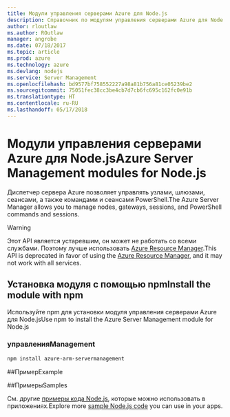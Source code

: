 ```yaml
---
title: Модули управления серверами Azure для Node.js
description: Справочник по модулям управления серверами Azure для Node.js
author: rloutlaw
ms.author: ROutlaw
manager: angrobe
ms.date: 07/18/2017
ms.topic: article
ms.prod: azure
ms.technology: azure
ms.devlang: nodejs
ms.service: Server Management
ms.openlocfilehash: bd9577bf758552227a98a81b756a81ce05239be2
ms.sourcegitcommit: 75051fec38cc3be4cb7d7cb6fc695c162fc0e91b
ms.translationtype: HT
ms.contentlocale: ru-RU
ms.lasthandoff: 05/17/2018
---
```

# <a name="azure-server-management-modules-for-nodejs"></a><span data-ttu-id="ce8df-103">Модули управления серверами Azure для Node.js</span><span class="sxs-lookup"><span data-stu-id="ce8df-103">Azure Server Management modules for Node.js</span></span>

<span data-ttu-id="ce8df-104">Диспетчер сервера Azure позволяет управлять узлами, шлюзами, сеансами, а также командами и сеансами PowerShell.</span><span class="sxs-lookup"><span data-stu-id="ce8df-104">The Azure Server Manager allows you to manage nodes, gateways, sessions, and PowerShell commands and sessions.</span></span>

> [!WARNING]
> <span data-ttu-id="ce8df-105">Этот API является устаревшим, он может не работать со всеми службами. Поэтому лучше использовать [Azure Resource Manager](/javascript/api/overview/azure/resources).</span><span class="sxs-lookup"><span data-stu-id="ce8df-105">This API is deprecated in favor of using the [Azure Resource Manager](/javascript/api/overview/azure/resources), and it may not work with all services.</span></span>

## <a name="install-the-module-with-npm"></a><span data-ttu-id="ce8df-106">Установка модуля с помощью npm</span><span class="sxs-lookup"><span data-stu-id="ce8df-106">Install the module with npm</span></span>

<span data-ttu-id="ce8df-107">Используйте npm для установки модуля управления серверами Azure для Node.js</span><span class="sxs-lookup"><span data-stu-id="ce8df-107">Use npm to install the Azure Server Management module for Node.js</span></span>

### <a name="management"></a><span data-ttu-id="ce8df-108">управления</span><span class="sxs-lookup"><span data-stu-id="ce8df-108">Management</span></span>

```bash
npm install azure-arm-servermanagement
```

##<a name="example"></a><span data-ttu-id="ce8df-109">Пример</span><span class="sxs-lookup"><span data-stu-id="ce8df-109">Example</span></span>

##<a name="samples"></a><span data-ttu-id="ce8df-110">Примеры</span><span class="sxs-lookup"><span data-stu-id="ce8df-110">Samples</span></span>

<span data-ttu-id="ce8df-111">См. другие [примеры кода Node.js](https://azure.microsoft.com/resources/samples/?platform=nodejs), которые можно использовать в приложениях.</span><span class="sxs-lookup"><span data-stu-id="ce8df-111">Explore more [sample Node.js code](https://azure.microsoft.com/resources/samples/?platform=nodejs) you can use in your apps.</span></span>